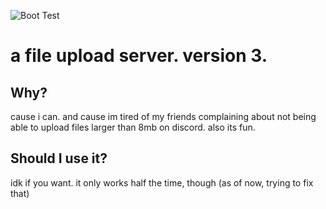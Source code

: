![Boot Test](https://github.com/okawaffles/OkayuCDNv3/actions/workflows/node.js.yml/badge.svg)

# a file upload server. version 3.

## Why?
cause i can. and cause im tired of my friends complaining about not being able to upload files larger than 8mb on discord. also its fun.

## Should I use it?
idk if you want. it only works half the time, though (as of now, trying to fix that)